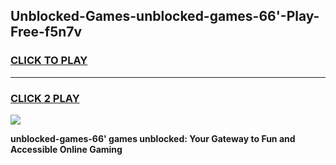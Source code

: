 
## Unblocked-Games-unblocked-games-66'-Play-Free-f5n7v
<h3>
<a href="https://premium76.site?title=unblocked-games-66'&ref=22A">CLICK TO PLAY</a></h3>
<hr>

<h3>
<a href="https://premium76.site?title=unblocked-games-66'&ref=22A">CLICK 2 PLAY</a>
  
</h3>

<a href="https://premium76.site?title=unblocked-games-66'&ref=22A"><img src="https://clearcache.store/games.png"></a>


**unblocked-games-66' games unblocked: Your Gateway to Fun and Accessible Online Gaming**
